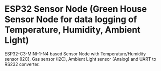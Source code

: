 # ESP32 Sensor Node (Green House Sensor Node for data logging of Temperature, Humidity, Ambient Light)
 ESP32-C3-MINI-1-N4 based Sensor Node with Temperature/Humidity sensor (I2C), Gas sensor (I2C), Ambient Light sensor (Analog) and UART to RS232 converter.
